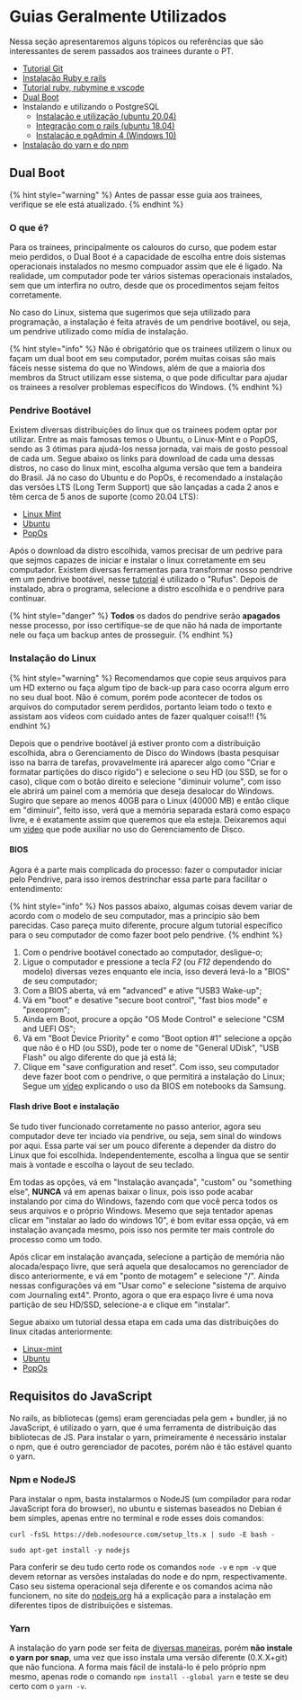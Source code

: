 # Guias Geralmente Utilizados

Nessa seção apresentaremos alguns tópicos ou referências que são interessantes de serem passados aos trainees durante o PT.

- [Tutorial Git](../../execucao/git/README.md)
- [Instalação Ruby e rails](../../execucao/ruby-on-rails/instalacao.md)
- [Tutorial ruby, rubymine e vscode](https://youtu.be/LJ5GhhaGlog)
- [Dual Boot](#dual-boot)
- Instalando e utilizando o PostgreSQL
    - [Instalação e utilização (ubuntu 20.04)](https://www.digitalocean.com/community/tutorials/how-to-install-and-use-postgresql-on-ubuntu-20-04-pt)
    - [Integração com o rails (ubuntu 18.04)](https://www.digitalocean.com/community/tutorials/how-to-use-postgresql-with-your-ruby-on-rails-application-on-ubuntu-18-04)
    - [Instalação e pgAdmin 4 (Windows 10)](https://www.youtube.com/watch?v=e1MwsT5FJRQ)
- [Instalação do yarn e do npm](#requisitos-do-javascript)

## Dual Boot

{% hint style="warning" %}
Antes de passar esse guia aos trainees, verifique se ele está atualizado.
{% endhint %}

### O que é?

Para os trainees, principalmente os calouros do curso, que podem estar meio perdidos, o Dual Boot é a capacidade de escolha entre dois sistemas operacionais instalados no mesmo compuador assim que ele é ligado. Na realidade, um computador pode ter vários sistemas operacionais instalados, sem que um interfira no outro, desde que os procedimentos sejam feitos corretamente.

No caso do Linux, sistema que sugerimos que seja utilizado para programação, a instalação é feita através de um pendrive bootável, ou seja, um pendrive utilizado como mídia de instalação.

{% hint style="info" %}
Não é obrigatório que os trainees utilizem o linux ou façam um dual boot em seu computador, porém muitas coisas são mais fáceis nesse sistema do que no Windows, além de que a maioria dos membros da Struct utilizam esse sistema, o que pode dificultar para ajudar os trainees a resolver problemas específicos do Windows.
{% endhint %}

### Pendrive Bootável

Existem diversas distribuições do linux que os trainees podem optar por utilizar. Entre as mais famosas temos o Ubuntu, o Linux-Mint e o PopOS, sendo as 3 ótimas para ajudá-los nessa jornada, vai mais de gosto pessoal de cada um. Segue abaixo os links para download de cada uma dessas distros, no caso do linux mint, escolha alguma versão que tem a bandeira do Brasil. Já no caso do Ubuntu e do PopOs, é recomendado a instalação das versões LTS (Long Term Support) que são lançadas a cada 2 anos e têm cerca de 5 anos de suporte (como 20.04 LTS):

- [Linux Mint](https://linuxmint.com/edition.php?id=284)
- [Ubuntu](https://ubuntu.com/download/desktop)
- [PopOs](https://pop.system76.com/)

Após o download da distro escolhida, vamos precisar de um pedrive para que sejmos capazes de iniciar e instalar o linux corretamente em seu computador. Existem diversas ferramentas para transformar nosso pendrive em um pendrive bootável, nesse [tutorial](https://youtu.be/bGrWprBkxvo) é utilizado o "Rufus". Depois de instalado, abra o programa, selecione a distro escolhida e o pendrive para continuar.

{% hint style="danger" %}
**Todos** os dados do pendrive serão **apagados** nesse processo, por isso certifique-se de que não há nada de importante nele ou faça um backup antes de prosseguir. 
{% endhint %}

### Instalação do Linux

{% hint style="warning" %}
Recomendamos que copie seus arquivos para um HD externo ou faça algum tipo de back-up para caso ocorra algum erro no seu dual boot. Não é comum, porém pode acontecer de todos os arquivos do computador serem perdidos, portanto leiam todo o texto e assistam aos vídeos com cuidado antes de fazer qualquer coisa!!!
{% endhint %}

Depois que o pendrive bootável já estiver pronto com a distribuição escolhida, abra o Gerenciamento de Disco do Windows (basta pesquisar isso na barra de tarefas, provavelmente irá aparecer algo como "Criar e formatar partições do disco rígido") e selecione o seu HD (ou SSD, se for o caso), clique com o botão direito e selecione "diminuir volume", com isso ele abrirá um painel com a memória que deseja desalocar do Windows. Sugiro que separe ao menos 40GB para o Linux (40000 MB) e então clique em "diminuir", feito isso, verá que a memória separada estará como espaço livre, e é exatamente assim que queremos que ela esteja. Deixaremos aqui um [vídeo](https://www.youtube.com/watch?v=tlNP2JPl0rw) que pode auxiliar no uso do Gerenciamento de Disco.

#### BIOS

Agora é a parte mais complicada do processo: fazer o computador iniciar pelo Pendrive, para isso iremos destrinchar essa parte para facilitar o entendimento:

{% hint style="info" %}
Nos passos abaixo, algumas coisas devem variar de acordo com o modelo de seu computador, mas a princípio são bem parecidas. Caso pareça muito diferente, procure algum tutorial específico para o seu computador de como fazer boot pelo pendrive.
{% endhint %}

1. Com o pendrive bootável conectado ao computador, desligue-o;
2. Ligue o computador e pressione a tecla *F2* (ou *F12* dependendo do modelo) diversas vezes enquanto ele incia, isso deverá levá-lo a "BIOS" de seu computador;
3. Com a BIOS aberta, vá em "advanced" e ative "USB3 Wake-up";
4. Vá em "boot" e desative "secure boot control", "fast bios mode" e "pxeoprom";
5. Ainda em Boot, procure a opção "OS Mode Control" e selecione "CSM and UEFI OS";
6. Vá em "Boot Device Priority" e como "Boot option #1" selecione a opção que não é o HD (ou SSD), pode ter o nome de "General UDisk", "USB Flash" ou algo diferente do que já está lá;
7. Clique em "save configuration and reset". Com isso, seu computador deve fazer boot com o pendrive, o que permitirá a instalação do Linux;  
Segue um [vídeo](https://www.youtube.com/watch?v=_pdKLVtrw-Q) explicando o uso da BIOS em notebooks da Samsung.

#### Flash drive Boot e instalação

Se tudo tiver funcionado corretamente no passo anterior, agora seu computador deve ter inciado via pendrive, ou seja, sem sinal do windows por aqui. Essa parte vai ser um pouco diferente a depender da distro do Linux que foi escolhida. Independentemente, escolha a língua que se sentir mais à vontade e escolha o layout de seu teclado.

Em todas as opções, vá em "Instalação avançada", "custom" ou "something else", **NUNCA** vá em apenas baixar o linux, pois isso pode acabar instalando por cima do Windows, fazendo com que você perca todos os seus arquivos e o próprio Windows. Mesemo que seja tentador apenas clicar em "instalar ao lado do windows 10", é bom evitar essa opção, vá em instalação avançada mesmo, pois isso nos permite ter mais controle do processo como um todo.

Após clicar em instalação avançada, selecione a partição de memória não alocada/espaço livre, que será aquela que desalocamos no gerenciador de disco anteriormente, e vá em "ponto de motagem" e selecione "/". Ainda nessas configurações vá em "Usar como" e selecione "sistema de arquivo com Journaling ext4". Pronto, agora o que era espaço livre é uma nova partição de seu HD/SSD, selecione-a e clique em "instalar".

Segue abaixo um tutorial dessa etapa em cada uma das distribuições do linux citadas anteriormente:

- [Linux-mint](https://youtu.be/KV6KiveQTpI?t=504)
- [Ubuntu](https://www.youtube.com/watch?v=45--PnNFATU)
- [PopOs](https://youtu.be/EXZ7_DVxztQ?t=360)

## Requisitos do JavaScript

No rails, as bibliotecas (gems) eram gerenciadas pela gem + bundler, já no JavaScript, é utilizado o yarn, que é uma ferramenta de distribuição das bibliotecas de JS. Para instalar o yarn, primeiramente é necessário instalar o npm, que é outro gerenciador de pacotes, porém não é tão estável quanto o yarn. 

### Npm e NodeJS

Para instalar o npm, basta instalarmos o NodeJS (um compilador para rodar JavaScript fora do browser), no ubuntu e sistemas baseados no Debian é bem simples, apenas entre no terminal e rode esses dois comandos:

```
curl -fsSL https://deb.nodesource.com/setup_lts.x | sudo -E bash -

sudo apt-get install -y nodejs
```

Para conferir se deu tudo certo rode os comandos `node -v` e `npm -v` que devem retornar as versões instaladas do node e do npm, respectivamente. Caso seu sistema operacional seja diferente e os comandos acima não funcionem, no site do [nodejs.org](https://nodejs.org/en/download/package-manager/#debian-and-ubuntu-based-linux-distributions) há a explicação para a instalação em diferentes tipos de distribuições e sistemas.

### Yarn

A instalação do yarn pode ser feita de [diversas maneiras](https://classic.yarnpkg.com/en/docs/install#windows-stable), porém **não instale o yarn por snap**, uma vez que isso instala uma versão diferente (0.X.X+git) que não funciona. A forma mais fácil de instalá-lo é pelo próprio npm mesmo, apenas rode o comando `npm install --global yarn` e teste se deu certo com o `yarn -v`.
